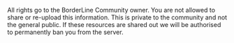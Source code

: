 All rights go to the BorderLine Community owner. 
You are not allowed to share or re-upload this information. 
This is private to the community and not the general public.
If these resources are shared out we will be authorised to permanently ban you from the server.
